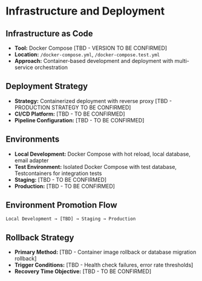 # Infrastructure and Deployment

## Infrastructure as Code
- **Tool:** Docker Compose [TBD - VERSION TO BE CONFIRMED]
- **Location:** `/docker-compose.yml`, `/docker-compose.test.yml`
- **Approach:** Container-based development and deployment with multi-service orchestration

## Deployment Strategy
- **Strategy:** Containerized deployment with reverse proxy [TBD - PRODUCTION STRATEGY TO BE CONFIRMED]
- **CI/CD Platform:** [TBD - TO BE CONFIRMED] 
- **Pipeline Configuration:** [TBD - TO BE CONFIRMED]

## Environments
- **Local Development:** Docker Compose with hot reload, local database, email adapter
- **Test Environment:** Isolated Docker Compose with test database, Testcontainers for integration tests
- **Staging:** [TBD - TO BE CONFIRMED]
- **Production:** [TBD - TO BE CONFIRMED]

## Environment Promotion Flow
```text
Local Development → [TBD] → Staging → Production
```

## Rollback Strategy
- **Primary Method:** [TBD - Container image rollback or database migration rollback]
- **Trigger Conditions:** [TBD - Health check failures, error rate thresholds]
- **Recovery Time Objective:** [TBD - TO BE CONFIRMED]
